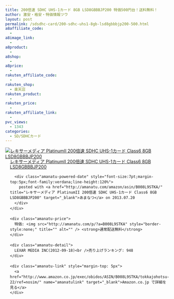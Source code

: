 ```yaml
---
title: 200倍速 SDHC UHS-1カード 8GB LSD8GBBBJP200 特価500円台！送料無料！
author: 激安・格安・特価情報ツウ
layout: post
permalink: /sdsdhc-card/200-sdhc-uhs1-8gb-lsd8gbbbjp200-500.html
a8affiliate_code:
  - 
a8image_link:
  - 
a8product:
  - 
a8shop:
  - 
a8price:
  - 
rakuten_affiliate_code:
  - 
rakuten_shop:
  - 楽天店
rakuten_product:
  - 
rakuten_price:
  - 
rakuten_affiliate_link:
  - 
pvc_views:
  - 1343
categories:
  - SD/SDHCカード
---
```

<div class="amanatu-box" style="margin-bottom:0px;">
  <div class="amanatu-image" style="float:left;">
    <a href="http://www.amazon.co.jp/exec/obidos/ASIN/B008L9STKA/tokkajohotsu-22/ref=nosim/" name="amanatulink" target="_blank"><img src="http://i1.wp.com/ecx.images-amazon.com/images/I/51AF6ImXCjL._SL160_.jpg?w=546" alt="レキサーメディア PlatinumII 200倍速 SDHC UHS-1カード Class6 8GB LSD8GBBBJP200" style="border: none;" data-recalc-dims="1" /></a>
  </div>
  
  <div class="amanatu-info" style="float:left;margin-left:15px;line-height:120%">
    <div class="amanatu-name" style="margin-bottom:10px;line-height:120%">
      <a href="http://www.amazon.co.jp/exec/obidos/ASIN/B008L9STKA/tokkajohotsu-22/ref=nosim/" name="amanatulink" target="_blank">レキサーメディア PlatinumII 200倍速 SDHC UHS-1カード Class6 8GB LSD8GBBBJP200</a> 
      
      <div class="amanatu-powered-date" style="font-size:7pt;margin-top:5px;font-family:verdana;line-height:120%">
        posted with <a href="http://amanatu.com/amazon/asin/B008L9STKA/" title="レキサーメディア PlatinumII 200倍速 SDHC UHS-1カード Class6 8GB LSD8GBBBJP200" target="_blank">あまなつ</a> on 2013.07.20
      </div>
    </div>
    
    <div class="amanatu-price">
      特価: <img src="http://amanatu.com/p/?a=B008L9STKA" style="border-style:none;" title="" alt="" /> <strong>通常配送無料</strong>
    </div>
    
    <div class="amanatu-detail">
      LEXAR MEDIA INC(2012-09-18)<br />売り上げランキング: 948
    </div>
    
    <div class="amanatu-link" style="margin-top: 5px">
      <a href="http://www.amazon.co.jp/exec/obidos/ASIN/B008L9STKA/tokkajohotsu-22/ref=nosim/" name="amanatulink" target="_blank">Amazon.co.jp で詳細を見る</a>
    </div>
  </div>
  
  <div class="amanatu-footer" style="clear: left">
  </div>
</div>